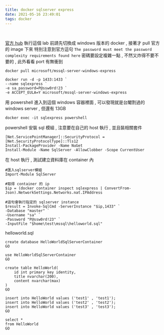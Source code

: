 ```yaml
---
title: docker sqlserver express
date: 2021-05-16 23:49:01
tags: docker
---
```

&nbsp;
<!-- more -->

[官方 hub](https://hub.docker.com/r/microsoft/mssql-server-windows-express/)
執行這個 lab 前請先切換成 windows 版本的 docker , 接著才 pull 官方的 image 下來
特別注意到官方這句 `The password must meet the password complexity requirements found here`
密碼要設定複雜一點 , 不然又炸得不要不要的 , 此外看看 port 有無衝到
```
docker pull microsoft/mssql-server-windows-express

docker run -d -p 1433:1433 `
--name sqlexpress `
-e sa_password=P@ssw0rd!23 `
-e ACCEPT_EULA=Y microsoft/mssql-server-windows-express
```

用 powershell 進入到這個 windows 容器裡面 , 可以發現就是台閹割過的 windows server , 但還有 13GB
```
docker exec -it sqlexpress powershell
```

powershell 安裝 sql 模組 , 注意要在自己的 host 執行 , 並且裝相關套件
```
[Net.ServicePointManager]::SecurityProtocol = [Net.SecurityProtocolType]::Tls12
Install-PackageProvider -Name NuGet
Install-Module -Name SqlServer -AllowClobber -Scope CurrentUser
```

在 host 執行 , 測試建立資料庫在 container 內
```
#匯入sqlserver模組
Import-Module SqlServer

#取得 container 的 ip
$ip = (docker container inspect sqlexpress | ConvertFrom-Json).NetworkSettings.Networks.nat.IPAddress

#這句會執行指定的 sqlserver instance
$result = Invoke-SqlCmd -ServerInstance "$ip,1433" `
-Database "master" `
-Username "sa" `
-Password "P@ssw0rd!23" `
-InputFile "$home\test\mssql\helloworld.sql"
```

helloworld.sql
```
create database HelloWorldSqlServerContainer
GO

use HelloWorldSqlServerContainer
GO

create table HelloWorld(
	id int primary key identity,
	title nvarchar(200),
	content nvarchar(max)
)
GO

insert into HelloWorld values ('test1' , 'test1');
insert into HelloWorld values ('test2' , 'test2');
insert into HelloWorld values ('test3' , 'test3');
GO

select *
from HelloWorld
GO
```
